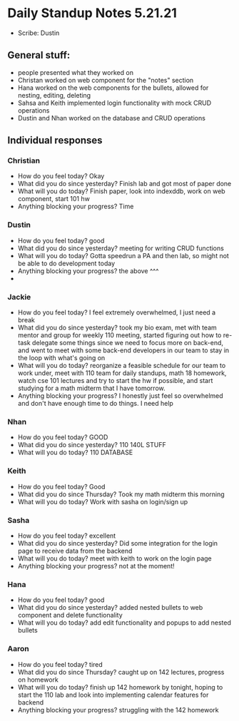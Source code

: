 # Daily Standup Notes 5.21.21
* Scribe: Dustin 

## General stuff:
* people presented what they worked on
* Christan worked on web component for the "notes" section
* Hana worked on the web components for the bullets, allowed for nesting, editing, deleting 
* Sahsa and Keith implemented login functionality with mock CRUD operations
* Dustin and Nhan worked on the database and CRUD operations

## Individual responses
### Christian
* How do you feel today? Okay
* What did you do since yesterday? Finish lab and got most of paper done
* What will you do today? Finish paper, look into indexddb, work on web component, start 101 hw
* Anything blocking your progress? Time

### Dustin
* How do you feel today? good
* What did you do since yesterday? meeting for writing CRUD functions
* What will you do today? Gotta speedrun a PA and then lab, so might not be able to do development today
* Anything blocking your progress? the above ^^^
* 
### Jackie
* How do you feel today? I feel extremely overwhelmed, I just need a break 
* What did you do since yesterday? took my bio exam, met with team mentor and group for weekly 110 meeting, started figuring out how to re-task delegate some things since we need to focus more on back-end, and went to meet with some back-end developers in our team to stay in the loop with what's going on
* What will you do today? reorganize a feasible schedule for our team to work under, meet with 110 team for daily standups, math 18 homework, watch cse 101 lectures and try to start the hw if possible, and start studying for a math midterm that I have tomorrow.
* Anything blocking your progress? I honestly just feel so overwhelmed and don't have enough time to do things. I need help

### Nhan
* How do you feel today? GOOD
* What did you do since yesterday? 110 140L STUFF
* What will you do today? 110 DATABASE

### Keith
* How do you feel today? Good
* What did you do since Thursday? Took my math midterm this morning
* What will you do today? Work with sasha on login/sign up

### Sasha
* How do you feel today? excellent
* What did you do since yesterday? Did some integration for the login page to receive data from the backend
* What will you do today? meet with keith to work on the login page
* Anything blocking your progress? not at the moment!

### Hana
* How do you feel today? good
* What did you do since yesterday? added nested bullets to web component and delete functionality
* What will you do today? add edit functionality and popups to add nested bullets

### Aaron 
* How do you feel today? tired
* What did you do since Thursday? caught up on 142 lectures, progress on homework
* What will you do today?  finish up 142 homework by tonight, hoping to start the 110 lab and look into implementing calendar features for backend
* Anything blocking your progress? struggling with the 142 homework
